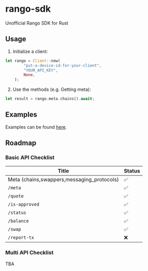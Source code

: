 # rango-sdk
Unofficial Rango SDK for Rust

## Usage 

1. Initialize a client:
```rust
let rango = Client::new(
        "put-a-device-id-for-your-client",
        "YOUR_API_KEY",
        None,
    );
```

2. Use the methods (e.g. Getting meta):
```rust
let result = rango.meta.chains().await;
```

## Examples

Examples can be found [here][examples].

[examples]: https://github.com/yeager-eren/rango-sdk-rs/tree/main/examples


## Roadmap

### Basic API Checklist


|Title| Status |
|--|--|
| Meta (chains,swappers,messaging_protocols) | ✅ |
| `/meta` | ✅ |
| `/quote` | ✅ |
| `/is-approved` | ✅ |
| `/status` | ✅ |
| `/balance` | ✅ |
| `/swap` | ✅ |
| `/report-tx` | ❌ |


### Multi API Checklist

TBA